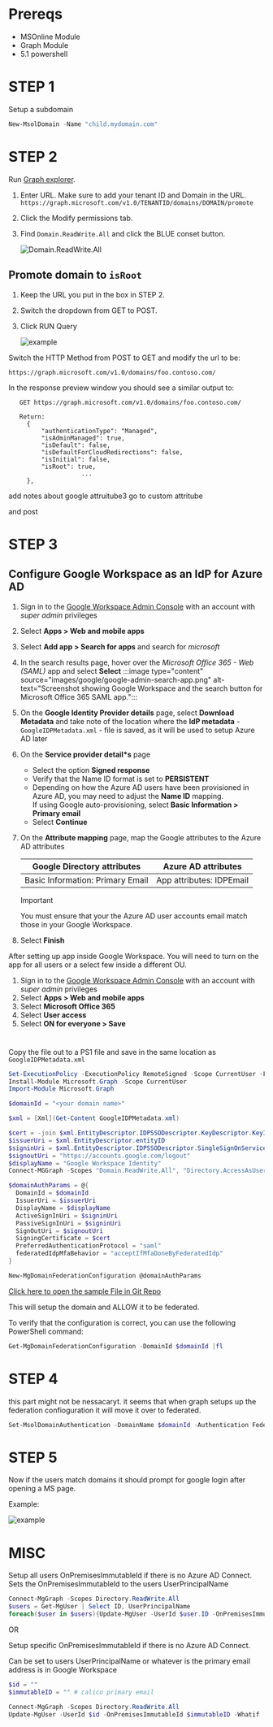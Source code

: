 # Prereqs

- MSOnline Module
- Graph Module
- 5.1 powershell

# STEP 1

Setup a subdomain

```powershell
New-MsolDomain -Name "child.mydomain.com"
```

# STEP 2

Run [Graph explorer](https://developer.microsoft.com/en-us/graph/graph-explorer).

1. Enter URL. Make sure to add your tenant ID and Domain in the URL. 
```https://graph.microsoft.com/v1.0/TENANTID/domains/DOMAIN/promote```
2. Click the Modify permissions tab. 
3. Find `Domain.ReadWrite.All` and click the BLUE conset button.
 
	![Domain.ReadWrite.All](../_resources/GraphExplorerPerms.png)


## Promote domain to `isRoot`
1. Keep the URL you put in the box in STEP 2.
2. Switch the dropdown from GET to POST.
3. Click RUN Query

	![example](../_resources/GraphExplorerPromoteDomain.png)

Switch the HTTP Method from POST to GET and modify the url to be: 

```
https://graph.microsoft.com/v1.0/domains/foo.contoso.com/
```

In the response preview window you should see a similar output to:

```http
   GET https://graph.microsoft.com/v1.0/domains/foo.contoso.com/
   
   Return:
     {
         "authenticationType": "Managed",
         "isAdminManaged": true,
         "isDefault": false,
         "isDefaultForCloudRedirections": false,
         "isInitial": false,
         "isRoot": true,   
					...
     },
``` 

add notes about google attruitube3 
go to custom attritube 


and post 

# STEP 3

## Configure Google Workspace as an IdP for Azure AD

1. Sign in to the [Google Workspace Admin Console](https://admin.google.com) with an account with *super admin* privileges
1. Select **Apps > Web and mobile apps**
1. Select **Add app > Search for apps** and search for *microsoft*
1. In the search results page, hover over the *Microsoft Office 365 - Web (SAML)* app and select **Select**
   :::image type="content" source="images/google/google-admin-search-app.png" alt-text="Screenshot showing Google Workspace and the search button for Microsoft Office 365 SAML app.":::
1. On the **Google Identity Provider details** page, select **Download Metadata** and take note of the location where the **IdP metadata** - `GoogleIDPMetadata.xml` - file is saved, as it will be used to setup Azure AD later
1. On the **Service provider detail*s** page
      - Select the option **Signed response**
      - Verify that the Name ID format is set to **PERSISTENT**
      - Depending on how the Azure AD users have been provisioned in Azure AD, you may need to adjust the **Name ID** mapping.\
        If using Google auto-provisioning, select **Basic Information > Primary email**
      - Select **Continue**
1. On the **Attribute mapping** page, map the Google attributes to the Azure AD attributes

    |Google Directory attributes|Azure AD attributes|
    |-|-|
    |Basic Information: Primary Email|App attributes: IDPEmail|

    > [!IMPORTANT]
    > You must ensure that your the Azure AD user accounts email match those in your Google Workspace.

1. Select **Finish**

After setting up app inside Google Workspace. You will need to turn on the app for all users or a select few inside a different OU.

1. Sign in to the [Google Workspace Admin Console](https://admin.google.com) with an account with *super admin* privileges
1. Select **Apps > Web and mobile apps**
1. Select **Microsoft Office 365**
1. Select **User access**
1. Select **ON for everyone > Save**

#
Copy the file out to a PS1 file and save in the same location as `GoogleIDPMetadata.xml`
```powershell
Set-ExecutionPolicy -ExecutionPolicy RemoteSigned -Scope CurrentUser -Force
Install-Module Microsoft.Graph -Scope CurrentUser
Import-Module Microsoft.Graph

$domainId = "<your domain name>"

$xml = [Xml](Get-Content GoogleIDPMetadata.xml)

$cert = -join $xml.EntityDescriptor.IDPSSODescriptor.KeyDescriptor.KeyInfo.X509Data.X509Certificate.Split()
$issuerUri = $xml.EntityDescriptor.entityID
$signinUri = $xml.EntityDescriptor.IDPSSODescriptor.SingleSignOnService | ? { $_.Binding.Contains('Redirect') } | % { $_.Location }
$signoutUri = "https://accounts.google.com/logout"
$displayName = "Google Workspace Identity"
Connect-MGGraph -Scopes "Domain.ReadWrite.All", "Directory.AccessAsUser.All"

$domainAuthParams = @{
  DomainId = $domainId
  IssuerUri = $issuerUri
  DisplayName = $displayName
  ActiveSignInUri = $signinUri
  PassiveSignInUri = $signinUri
  SignOutUri = $signoutUri
  SigningCertificate = $cert
  PreferredAuthenticationProtocol = "saml"
  federatedIdpMfaBehavior = "acceptIfMfaDoneByFederatedIdp"
}

New-MgDomainFederationConfiguration @domainAuthParams
```
[Click here to open the sample File in Git Repo](../_resources/GoogleIDPSetup.ps1)

This will setup the domain and ALLOW it to be federated. 

To verify that the configuration is correct, you can use the following PowerShell command:

```powershell
Get-MgDomainFederationConfiguration -DomainId $domainId |fl
```

# STEP 4
this part might not be nessacaryt. it seems that when graph setups up the federation confioguration it will move it over to federated. 
```powershell
Set-MsolDomainAuthentication -DomainName $domainId -Authentication Federated
```

# STEP 5
Now if the users match domains it should prompt for google login after opening a MS page.

Example:

![example](https://learn.microsoft.com/en-us/education/windows/images/google/google-sso.gif)

# MISC

Setup all users OnPremisesImmutableId if there is no Azure AD Connect. Sets the OnPremisesImmutableId to the users UserPrincipalName
```powershell
Connect-MgGraph -Scopes Directory.ReadWrite.All
$users = Get-MgUser | Select ID, UserPrincipalName
foreach($user in $users){Update-MgUser -UserId $user.ID -OnPremisesImmutableId $user.UserPrincipalName -Whatif}
```
OR

Setup specific OnPremisesImmutableId if there is no Azure AD Connect. 

Can be set to users UserPrincipalName or whatever is the primary email address is in Google Workspace
```powershell
$id = ""
$immutableID = "" # calico primary email 

Connect-MgGraph -Scopes Directory.ReadWrite.All
Update-MgUser -UserId $id -OnPremisesImmutableId $immutableID -Whatif
```

